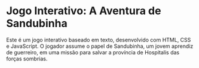 # Jogo Interativo: A Aventura de Sandubinha

Este é um jogo interativo baseado em texto, desenvolvido com HTML, CSS e JavaScript. O jogador assume o papel de Sandubinha, um jovem aprendiz de guerreiro, em uma missão para salvar a província de Hospitalis das forças sombrias.